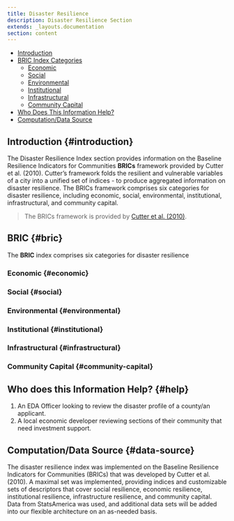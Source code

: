 ```yaml
---
title: Disaster Resilience
description: Disaster Resilience Section
extends: _layouts.documentation
section: content
---
```


- [Introduction](#introduction)
- [BRIC Index Categories](#bric)
    - [Economic](#economic)
    - [Social](#social)
    - [Environmental](#environmental)
    - [Institutional](#institutional)
    - [Infrastructural](#infrastructural)
    - [Community Capital](#community-capital)
- [Who Does This Information Help?](#help)
- [Computation/Data Source](#data-source)

## Introduction {#introduction}
The Disaster Resilience Index section provides information on the Baseline Resilience Indicators for Communities **BRICs** framework provided by Cutter et al. (2010). Cutter’s framework folds the resilient and vulnerable variables of a city into a unified set of indices - to produce aggregated information on disaster resilience. The BRICs framework comprises six categories for disaster resilience, including economic, social, environmental, institutional, infrastructural, and community capital. 


> The BRICs framework is provided by [Cutter et al. (2010)](http://resiliencesystem.com/sites/default/files/Cutter_jhsem.2010.7.1.1732.pdf).

## BRIC {#bric}
The **BRIC** index comprises six categories for disaster resilience

### Economic {#economic}

### Social {#social}

### Environmental {#environmental}

### Institutional {#institutional}

### Infrastructural {#infrastructural}

### Community Capital {#community-capital}

## Who does this Information Help? {#help}
1. An EDA Officer looking to review the disaster profile of a county/an applicant.
2. A local economic developer reviewing sections of their community that need investment support.


## Computation/Data Source {#data-source}
The disaster resilience index was implemented on the Baseline Resilience Indicators for Communities (BRICs) that was developed by Cutter et al. (2010). A maximal set was implemented, providing indices and customizable sets of descriptors that cover social resilience, economic resilience, institutional resilience, infrastructure resilience, and community capital. Data from StatsAmerica was used, and additional data sets will be added into our flexible architecture on an as-needed basis. 
